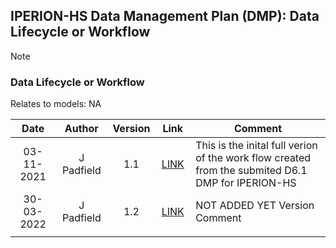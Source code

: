 ## IPERION-HS Data Management Plan (DMP): Data Lifecycle or Workflow
Note

### Data Lifecycle or Workflow

Relates to models: NA

| Date  | Author | Version | Link | Comment |
| :-----------: | :-----------: | :-----------: | :-----------: | ----------- |
| 03-11-2021 | J Padfield | 1.1 | [LINK](https://research.ng-london.org.uk/modelling/?data=eJztWktv3DYQPitA%2FgOBAj013iR%2BtD0mcVsYqGvDcVKgl4Ir0btqtJJKUjYM7I%2FvUK%2FVSiKH0m4BH8aX2PuJ3zw4%2FGaozWLxm%2BT5mt1%2FDGw%2Fr1991lzqYClWcRrcyuwfEWp2m%2FA0jdNVkC3N338v0614FKn5xUbjsLBYqGK5Kj35S6RZlLE7kWcq1pl8djkmdJGPrAil4Fqo1tnhE6Wv2zzhoZhMzqWMRcSyQrPlc%2FBFCbm4E0pwGa6F%2FO7Nu%2FfBlofwqD1YkUaOqPzydCtFziXXcZYynka7DbGvHuwdGgoSyYBQFXmeSQ2UQPdBKaHUBhLNsgfWPHt1exdUpeLNKsW%2FRSw7%2B3nJNWfXPOUrUdKbJ9nXdydvg61eW3Pw%2BpXdozh9yOTGx8J0bizLp1OznMssKsJOPuBfKE%2BeIOHbE3tX%2FRKxjzz8tpJZAQVlUhBsoxiycoTtHxD7lUAT2JorlmZaBJ9gH%2BI0TIpIML6BX2Md84Q9ZfJbbvbIHAUdb0QSpyLYlkssNjpnqe%2Bc7ae%2Fy%2F112E5jymDdhiQORRpWeb3JRQp69AbY2e%2FV58G2UuHJvKAgJpBg0rZb2WLFoiwsTHYA7TSLQ09T31AktJAb2GFH5dq33a2%2Bx1Hnq7oujStKWDamXPSp7FVtIUf1AqyUzuoW5qwnC%2FdAP%2Freep36%2FiK9FmnwJU8yHvUxprO6kQbolIAyYJn5ETlkuIF6erh5FJInSavllzdX2EHz5u4%2F4cFt2cxE8EiBheASMptkOctrd5ujWI4IiN6612IZP0cy7mYfVOOftZYj3Wwi633bFLx6ZOsEjyIIHfJrq3uMqTV8MFP%2FedBbBWnf11rf%2BXlHa1fngz1u%2B%2FdspoPk%2BPNuWK6s7tqKY93Q%2BXJV1X2bD7tUqKaNLXqG2rQc6Sk0vbO5O5aLDyGUvzJRPMaR5zQ%2FoE8zQ1ksN7FGJKR9DJb8Alu2bS%2BG6Irn7ijrvsYcqz83eWKZZFWiHOvcStMK8AgnmrL%2BggnbiQ%2BTA%2FZWFJvTZ7Yg0Qqb94Zu9i7Yl%2Fu9xqmwI3QRTHBhfW24FnqdRex7EylMvAW04LIoFELbD2lsHKmxKeOIdb5sFa1v2NfB9kpzvwYhr%2B80ipmJo96niEn%2BVKpCea3ZCM2jcjp3XWvQkJu9%2B0M8sW4LMGPIVyFPyspy1QNuAZkXfpo2oblD6LpuxqjSffckNV61kzfUXqkNlSlxKR6ErC5v3RvRnunpFtriuWrqZk%2BUzKXJFJLSUDhcgj7lNYOpsKqWgFmxMIMhF04Vg%2BPC1oAk5g%2FzRN55vwRsim%2FyRKhFldmKxKwp4BYKsDkluTF%2Fwm6LZRKrNcQL1zQeJ2AE5oml2M9EuXhUUH9gS6gb430KpvMOmwplnJtHIHZRJRhoK%2FFInpsjFJ24D4ir7g%2BcqI7Tm8p5rNxxpdwv9PqVCuIk5CqDk9HnQMb%2F3tPuAzx9sujzd%2FV%2B9zG7rotyV%2B9CleTue0Df%2BV1vaointCeEDpz2appW691JuEfowWVLkVNxxh1BrHX86rbSATrjbu%2FiwLvTqVd3ctpA%2BtPPfv3JN4xhhzrFOpQr%2BhehUVepFhJahC7ryv3OdFhQO51qeXzeUvQenqpS2MDco%2B%2BK1D40egrR8XTf9%2FY90B7xFKHCGH2VyulCZyga0s5iLFQlVJW%2FbQGbypUay2L%2F6WO4N7qZdj11BoeatKjqCD7rnamLBVfWM8%2B532kF%2B0rxre%2Fw7xvLUF7P5svr2cuQ19a5GHRzE6eu6ho7F9XXmdX7pXqAb1%2BwmIE6rD%2BW5mtk5fmSeKyIZxqymZjK0w5nrqCcijLZIlLfF0h5HyNCvwHUQbqbQUdYfQhHJ8MhPmc2dLLgGnbuNx26rWAaht13Jscy1LDz%2BRp2%2FjI07NdCQnnIo1xnmxz5X2nHVkwdGLH%2FmDFmY9LV9r01FaPu7xf%2FnMutJ63v6Oj0pBWZcWIbp0fS7MOZ0yGPKCzj2egTM8QN48Hl7cJL3lA7mMBhlT8jnqHEXcyXuItDJW58z633UhvNAUpJEEEEEUQQQQQRRBBBBBFEEEEEEUQQQQQRRBBBBBFEEEEEEUQQQQQRRBBBBBFEEEEEEUQQQQQRRBBBBBFEEEEEEUQQQQQRRBBBBBFEEEEEEUQQQQQRRBBBBBFEEEEEEUQQQQQRRBBBBBFEEEEEEUTQ%2Fwv9B%2BuCHlA%3D) | This is the inital full verion of the work flow created from the submited D6.1 DMP for IPERION-HS |
| 30-03-2022 | J Padfield | 1.2 | [LINK]() | NOT ADDED YET Version Comment |
| <img width=120/> |<img width=90/> | <img width=60/> | <img width=60/> | |
